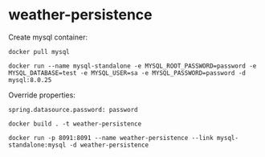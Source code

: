 # weather-persistence

Create mysql container:

`docker pull mysql`

`docker run --name mysql-standalone -e MYSQL_ROOT_PASSWORD=password -e MYSQL_DATABASE=test -e MYSQL_USER=sa -e MYSQL_PASSWORD=password -d mysql:8.0.25`

Override properties:

`spring.datasource.password: password` 

`docker build . -t weather-persistence`

`docker run -p 8091:8091 --name weather-persistence --link mysql-standalone:mysql -d weather-persistence`
